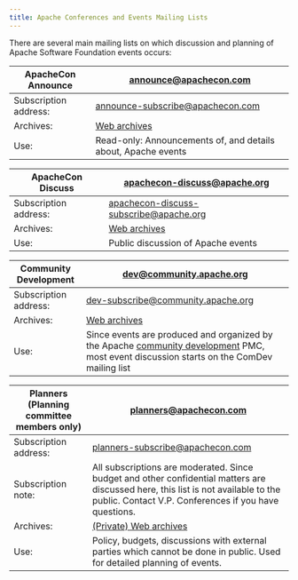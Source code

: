 ```yaml
---
title: Apache Conferences and Events Mailing Lists
---
```


There are several main mailing lists on which discussion and planning of Apache
Software Foundation events occurs:

| ApacheCon Announce | announce@apachecon.com |
|-------------------|------------------------------|
| Subscription address: | [announce-subscribe@apachecon.com](mailto:announce-subscribe@apachecon.com) |
| Archives: | [Web archives](https://lists.apache.org/list.html?announce@apachecon.com) |
| Use: | Read-only: Announcements of, and details about, Apache events |

| ApacheCon Discuss | apachecon-discuss@apache.org |
|-------------------|------------------------------|
| Subscription address: | [apachecon-discuss-subscribe@apache.org](mailto:apachecon-discuss-subscribe@apache.org) |
| Archives: | [Web archives](https://lists.apache.org/list.html?apachecon-discuss@apache.org) |
| Use: | Public discussion of Apache events |

| Community Development | dev@community.apache.org               |
|--------------------------|---------------------------------|
| Subscription address:    | [dev-subscribe@community.apache.org](mailto:dev-subscribe@community.apache.org) |
| Archives:       | [Web archives](https://lists.apache.org/list.html?dev@community.apache.org) |
| Use: | Since events are produced and organized by the Apache [community development](https://community.apache.org) PMC, most event discussion starts on the ComDev mailing list |

| Planners (Planning committee members only) | planners@apachecon.com |
|--------------------------|---------------------------------|
| Subscription address:    | [planners-subscribe@apachecon.com](mailto:planners-subscribe@apachecon.com) |
| Subscription note:       | All subscriptions are moderated. Since budget and other confidential matters are discussed here, this list is not available to the public. Contact V.P. Conferences if you have questions. |
| Archives: | [(Private) Web archives](https://lists.apache.org/list.html?planners@apachecon.com) |
| Use: | Policy, budgets, discussions with external parties which cannot be done in public. Used for detailed planning of events. |
